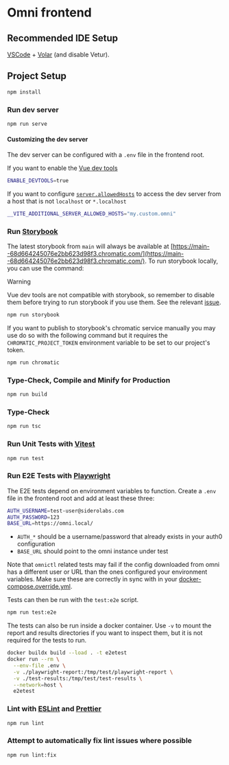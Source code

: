 # Omni frontend

## Recommended IDE Setup

[VSCode](https://code.visualstudio.com/) + [Volar](https://marketplace.visualstudio.com/items?itemName=Vue.volar) (and disable Vetur).

## Project Setup

```sh
npm install
```

### Run dev server

```sh
npm run serve
```

#### Customizing the dev server

The dev server can be configured with a `.env` file in the frontend root.

If you want to enable the [Vue dev tools](https://devtools.vuejs.org/)

```sh
ENABLE_DEVTOOLS=true
```

If you want to configure [`server.allowedHosts`](https://vite.dev/config/server-options.html#server-allowedhosts) to access the dev server from a host that is not `localhost` or `*.localhost`

```sh
__VITE_ADDITIONAL_SERVER_ALLOWED_HOSTS="my.custom.omni"
```

### Run [Storybook](storybook.js.org/)

The latest storybook from `main` will always be available at [https://main--68d664245076e2bb623d98f3.chromatic.com/](https://main--68d664245076e2bb623d98f3.chromatic.com/). To run storybook locally, you can use the command:

> [!WARNING]
> Vue dev tools are not compatible with storybook, so remember to disable them before trying to run storybook if you use them. See the relevant [issue](https://github.com/storybookjs/storybook/issues/32462).

```sh
npm run storybook
```

If you want to publish to storybook's chromatic service manually you may use do so with the following command but it requires the `CHROMATIC_PROJECT_TOKEN` environment variable to be set to our project's token.

```sh
npm run chromatic
```

### Type-Check, Compile and Minify for Production

```sh
npm run build
```

### Type-Check

```sh
npm run tsc
```

### Run Unit Tests with [Vitest](https://vitest.dev/)

```sh
npm run test
```

### Run E2E Tests with [Playwright](https://playwright.dev/)

The E2E tests depend on environment variables to function. Create a `.env` file in the frontend root and add at least these three:

```sh
AUTH_USERNAME=test-user@siderolabs.com
AUTH_PASSWORD=123
BASE_URL=https://omni.local/
```

- `AUTH_*` should be a username/password that already exists in your auth0 configuration
- `BASE_URL` should point to the omni instance under test

Note that `omnictl` related tests may fail if the config downloaded from omni has a different user or URL than the ones configured your environment variables. Make sure these are correctly in sync with in your [docker-compose.override.yml](../hack/compose/docker-compose.override.yml).

Tests can then be run with the `test:e2e` script.

```sh
npm run test:e2e
```

The tests can also be run inside a docker container. Use `-v` to mount the report and results directories if you want to inspect them, but it is not required for the tests to run.

```sh
docker buildx build --load . -t e2etest
docker run --rm \
  --env-file .env \
  -v ./playwright-report:/tmp/test/playwright-report \
  -v ./test-results:/tmp/test/test-results \
  --network=host \
  e2etest
```

### Lint with [ESLint](https://eslint.org/) and [Prettier](https://prettier.io/)

```sh
npm run lint
```

### Attempt to automatically fix lint issues where possible

```sh
npm run lint:fix
```
